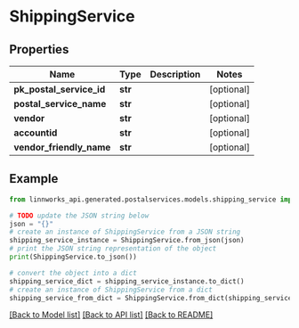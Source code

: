 # ShippingService


## Properties

Name | Type | Description | Notes
------------ | ------------- | ------------- | -------------
**pk_postal_service_id** | **str** |  | [optional] 
**postal_service_name** | **str** |  | [optional] 
**vendor** | **str** |  | [optional] 
**accountid** | **str** |  | [optional] 
**vendor_friendly_name** | **str** |  | [optional] 

## Example

```python
from linnworks_api.generated.postalservices.models.shipping_service import ShippingService

# TODO update the JSON string below
json = "{}"
# create an instance of ShippingService from a JSON string
shipping_service_instance = ShippingService.from_json(json)
# print the JSON string representation of the object
print(ShippingService.to_json())

# convert the object into a dict
shipping_service_dict = shipping_service_instance.to_dict()
# create an instance of ShippingService from a dict
shipping_service_from_dict = ShippingService.from_dict(shipping_service_dict)
```
[[Back to Model list]](../README.md#documentation-for-models) [[Back to API list]](../README.md#documentation-for-api-endpoints) [[Back to README]](../README.md)


